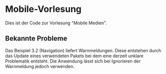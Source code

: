 # Mobile-Vorlesung

Dies ist der Code zur Vorlesung "Mobile Medien".

## Bekannte Probleme

Das Beispiel 3.2 (Navigation) liefert Warnmeldungen. Diese entstehen durch das Update eines verwendeten Pakets bei dem eine derzeit unklare Problematik entsteht. Die Anwendung lässt sich bei Ignorieren der Warnmeldung jedoch verwenden.
